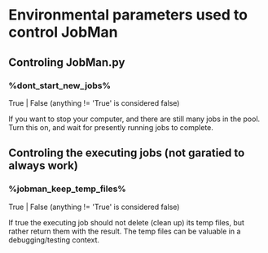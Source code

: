 
# Environmental parameters used to control JobMan

## Controling JobMan.py

### %dont_start_new_jobs%

True | False (anything != 'True' is considered false)

If you want to stop your computer, and there are still many jobs in the pool.
Turn this on, and wait for presently running jobs to complete.


## Controling the executing jobs (not garatied to always work)


### %jobman_keep_temp_files%

True | False (anything != 'True' is considered false)

If true the executing job should not delete (clean up) its temp files, but rather return them with the result.
The temp files can be valuable in a debugging/testing context.